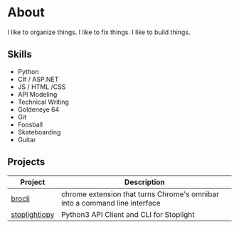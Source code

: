 # About

I like to organize things. I like to fix things. I like to build things.

## Skills

* Python
* C# / ASP.NET
* JS / HTML /CSS
* API Modeling
* Technical Writing
* Goldeneye 64
* Git
* Foosball
* Skateboarding
* Guitar

## Projects

|Project|Description|
|-|-|
|[brocli](https://github.com/aglensmith/brocli) | chrome extension that turns Chrome's omnibar into a command line interface |
| [stoplightiopy](https://github.com/aglensmith/stoplightiopy) | Python3 API Client and CLI for Stoplight |

